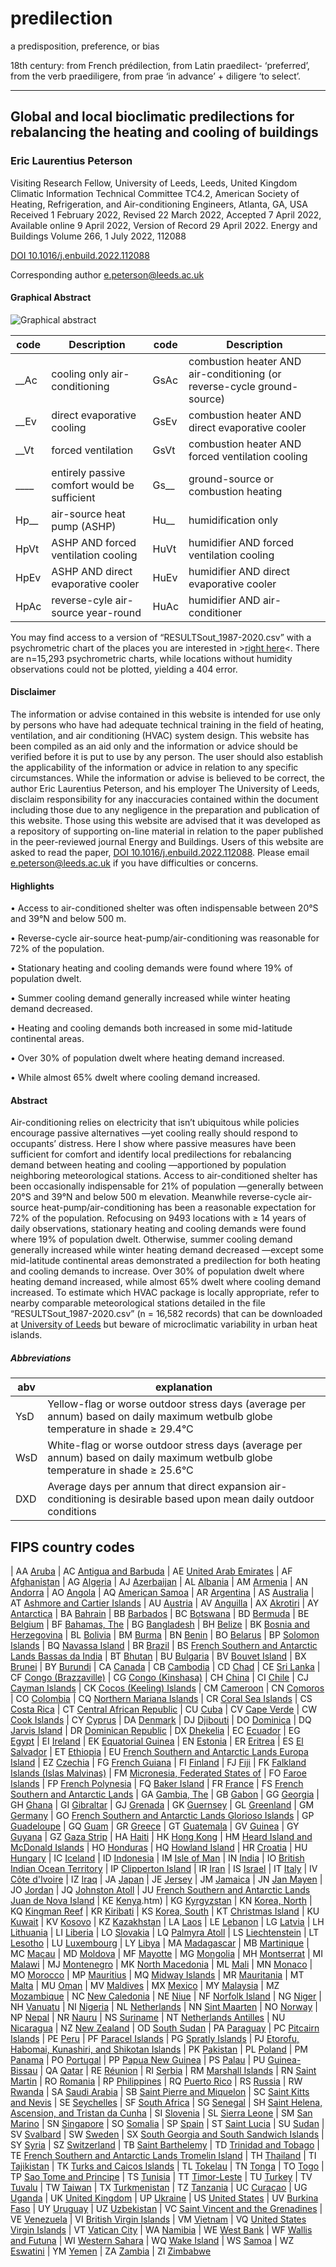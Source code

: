 # predilection

a predisposition, preference, or bias

18th century: from French prédilection, from Latin praedilect- ‘preferred’, from the verb praediligere, from prae ‘in advance’ + diligere ‘to select’.

---------------------------------------

## Global and local bioclimatic predilections for rebalancing the heating and cooling of buildings
### Eric Laurentius Peterson
Visiting Research Fellow, University of Leeds, Leeds, United Kingdom
Climatic Information Technical Committee TC4.2, American Society of Heating, Refrigeration, and Air-conditioning Engineers, Atlanta, GA, USA
Received 1 February 2022, Revised 22 March 2022, Accepted 7 April 2022, Available online 9 April 2022, Version of Record 29 April 2022.
Energy and Buildings Volume 266, 1 July 2022, 112088

[DOI 10.1016/j.enbuild.2022.112088](https://doi.org/10.1016/j.enbuild.2022.112088)

Corresponding author <e.peterson@leeds.ac.uk>

#### Graphical Abstract
![Graphical abstract](https://bioclimatic.github.io/predilection/Graphical_Abstract.jpg "Graphical abstract")

| code | Description | code | Description |
| ---- | ----------- | ---- | ----------- |
| __Ac | cooling only air-conditioning | GsAc | combustion heater AND air-conditioning (or reverse-cycle ground-source)|
| __Ev | direct evaporative cooling | GsEv | combustion heater AND direct evaporative cooler |
| __Vt | forced ventilation | GsVt | combustion heater AND forced ventilation cooling |
| ____ | entirely passive comfort would be sufficient | Gs__ | ground-source or combustion heating |
| Hp__ | air-source heat pump (ASHP) | Hu__ | humidification only |
| HpVt | ASHP AND forced ventilation cooling | HuVt | humidifier AND forced ventilation cooling |
| HpEv | ASHP AND direct evaporative cooler | HuEv | humidifier AND direct evaporative cooler |
| HpAc | reverse-cyle air-source year-round | HuAc | humidifier AND air-conditioner |

You may find access to a version of “RESULTSout_1987-2020.csv” with a psychrometric chart of the places you are interested in >[right here](https://bioclimatic.github.io/predilection/RESULTSout_1987-2020_psych.htm)<.  There are n=15,293 psychrometric charts, while locations without humidity observations could not be plotted, yielding a 404 error.  

#### Disclaimer
The information or advise contained in this website is intended for use only by persons who have had adequate technical training in the field of heating, ventilation, and air conditioning (HVAC) system design. This website has been compiled as an aid only and the information or advice should be verified before it is put to use by any person. The user should also establish the applicability of the information or advice in relation to any specific circumstances. While the information or advise is believed to be correct, the author Eric Laurentius Peterson, and his employer The University of Leeds, disclaim responsibility for any inaccuracies contained within the document including those due to any negligence in the preparation and publication of this website. Those using this website are advised that it was developed as a repository of supporting on-line material in relation to the paper published in the peer-reviewed journal Energy and Buildings. Users of this website are asked to read the paper, [DOI 10.1016/j.enbuild.2022.112088](https://doi.org/10.1016/j.enbuild.2022.112088).  Please email  <e.peterson@leeds.ac.uk> if you have difficulties or concerns.

#### Highlights

• Access to air-conditioned shelter was often indispensable between 20°S and 39°N and below 500 m.

• Reverse-cycle air-source heat-pump/air-conditioning was reasonable for 72% of the population.

• Stationary heating and cooling demands were found where 19% of population dwelt.

• Summer cooling demand generally increased while winter heating demand decreased.

• Heating and cooling demands both increased in some mid-latitude continental areas.

• Over 30% of population dwelt where heating demand increased.

• While almost 65% dwelt where cooling demand increased.

#### Abstract
Air-conditioning relies on electricity that isn’t ubiquitous while policies encourage passive alternatives —yet cooling really should respond to occupants’ distress. Here I show where passive measures have been sufficient for comfort and identify local predilections for rebalancing demand between heating and cooling —apportioned by population neighboring meteorological stations. Access to air-conditioned shelter has been occasionally indispensable for 21% of population —generally between 20°S and 39°N and below 500 m elevation. Meanwhile reverse-cycle air-source heat-pump/air-conditioning has been a reasonable expectation for 72% of the population. Refocusing on 9493 locations with ≥ 14 years of daily observations, stationary heating and cooling demands were found where 19% of population dwelt. Otherwise, summer cooling demand generally increased while winter heating demand decreased —except some mid-latitude continental areas demonstrated a predilection for both heating and cooling demands to increase. Over 30% of population dwelt where heating demand increased, while almost 65% dwelt where cooling demand increased. To estimate which HVAC package is locally appropriate, refer to nearby comparable meteorological stations detailed in the file “RESULTSout_1987-2020.csv” (n = 16,582 records) that can be downloaded at [University of Leeds](https://doi.org/10.5518/967) but beware of microclimatic variability in urban heat islands.

##### Abbreviations

| abv | explanation |
| --- | --- |
| YsD | Yellow-flag or worse outdoor stress days (average per annum) based on daily maximum wetbulb globe temperature in shade ≥ 29.4°C |
| WsD | White-flag or worse outdoor stress days (average per annum) based on daily maximum wetbulb globe temperature in shade ≥ 25.6°C |
| DXD | Average days per annum that direct expansion air-conditioning is desirable based upon mean daily outdoor conditions |

## FIPS country codes

| AA	 [Aruba](https://bioclimatic.github.io/CC/CCs/RESULTSout_1987-2020_psych_AA.htm)
| AC	 [Antigua and Barbuda](https://bioclimatic.github.io/CC/CCs/RESULTSout_1987-2020_psych_AC.htm)
| AE	 [United Arab Emirates](https://bioclimatic.github.io/CC/CCs/RESULTSout_1987-2020_psych_AE.htm)
| AF	 [Afghanistan](https://bioclimatic.github.io/CC/CCs/RESULTSout_1987-2020_psych_AF.htm)
| AG	 [Algeria](https://bioclimatic.github.io/CC/CCs/RESULTSout_1987-2020_psych_AG.htm)
| AJ	 [Azerbaijan](https://bioclimatic.github.io/CC/CCs/RESULTSout_1987-2020_psych_AJ.htm)
| AL	 [Albania](https://bioclimatic.github.io/CC/CCs/RESULTSout_1987-2020_psych_AL.htm)
| AM	 [Armenia](https://bioclimatic.github.io/CC/CCs/RESULTSout_1987-2020_psych_AM.htm)
| AN	 [Andorra](https://bioclimatic.github.io/CC/CCs/RESULTSout_1987-2020_psych_AN.htm)
| AO	 [Angola](https://bioclimatic.github.io/CC/CCs/RESULTSout_1987-2020_psych_AO.htm)
| AQ	 [American Samoa](https://bioclimatic.github.io/CC/CCs/RESULTSout_1987-2020_psych_AQ.htm)
| AR	 [Argentina](https://bioclimatic.github.io/CC/CCs/RESULTSout_1987-2020_psych_AR.htm)
| AS	 [Australia](https://bioclimatic.github.io/CC/CCs/RESULTSout_1987-2020_psych_AS.htm)
| AT	 [Ashmore and Cartier Islands](https://bioclimatic.github.io/CC/CCs/RESULTSout_1987-2020_psych_AT.htm)
| AU	 [Austria](https://bioclimatic.github.io/CC/CCs/RESULTSout_1987-2020_psych_AU.htm)
| AV	 [Anguilla](https://bioclimatic.github.io/CC/CCs/RESULTSout_1987-2020_psych_AV.htm)
| AX	 [Akrotiri](https://bioclimatic.github.io/CC/CCs/RESULTSout_1987-2020_psych_AX.htm)
| AY	 [Antarctica](https://bioclimatic.github.io/CC/CCs/RESULTSout_1987-2020_psych_AY.htm)
| BA	 [Bahrain](https://bioclimatic.github.io/CC/CCs/RESULTSout_1987-2020_psych_BA.htm)
| BB	 [Barbados](https://bioclimatic.github.io/CC/CCs/RESULTSout_1987-2020_psych_BB.htm)
| BC	 [Botswana](https://bioclimatic.github.io/CC/CCs/RESULTSout_1987-2020_psych_BC.htm)
| BD	 [Bermuda](https://bioclimatic.github.io/CC/CCs/RESULTSout_1987-2020_psych_BD.htm)
| BE	 [Belgium](https://bioclimatic.github.io/CC/CCs/RESULTSout_1987-2020_psych_BE.htm)
| BF	 [Bahamas, The](https://bioclimatic.github.io/CC/CCs/RESULTSout_1987-2020_psych_BF.htm)
| BG	 [Bangladesh](https://bioclimatic.github.io/CC/CCs/RESULTSout_1987-2020_psych_BG.htm)
| BH	 [Belize](https://bioclimatic.github.io/CC/CCs/RESULTSout_1987-2020_psych_BH.htm)
| BK	 [Bosnia and Herzegovina](https://bioclimatic.github.io/CC/CCs/RESULTSout_1987-2020_psych_BK.htm)
| BL	 [Bolivia](https://bioclimatic.github.io/CC/CCs/RESULTSout_1987-2020_psych_BL.htm)
| BM	 [Burma](https://bioclimatic.github.io/CC/CCs/RESULTSout_1987-2020_psych_BM.htm)
| BN	 [Benin](https://bioclimatic.github.io/CC/CCs/RESULTSout_1987-2020_psych_BN.htm)
| BO	 [Belarus](https://bioclimatic.github.io/CC/CCs/RESULTSout_1987-2020_psych_BO.htm)
| BP	 [Solomon Islands](https://bioclimatic.github.io/CC/CCs/RESULTSout_1987-2020_psych_BP.htm)
| BQ	 [Navassa Island](https://bioclimatic.github.io/CC/CCs/RESULTSout_1987-2020_psych_BQ.htm)
| BR	 [Brazil](https://bioclimatic.github.io/CC/CCs/RESULTSout_1987-2020_psych_BR.htm)
| BS	 [French Southern and Antarctic Lands Bassas da India](https://bioclimatic.github.io/CC/CCs/RESULTSout_1987-2020_psych_BS.htm)
| BT	 [Bhutan](https://bioclimatic.github.io/CC/CCs/RESULTSout_1987-2020_psych_BT.htm)
| BU	 [Bulgaria](https://bioclimatic.github.io/CC/CCs/RESULTSout_1987-2020_psych_BU.htm)
| BV	 [Bouvet Island](https://bioclimatic.github.io/CC/CCs/RESULTSout_1987-2020_psych_BV.htm)
| BX	 [Brunei](https://bioclimatic.github.io/CC/CCs/RESULTSout_1987-2020_psych_BX.htm)
| BY	 [Burundi](https://bioclimatic.github.io/CC/CCs/RESULTSout_1987-2020_psych_BY.htm)
| CA	 [Canada](https://bioclimatic.github.io/CC/CCs/RESULTSout_1987-2020_psych_CA.htm)
| CB	 [Cambodia](https://bioclimatic.github.io/CC/CCs/RESULTSout_1987-2020_psych_CB.htm)
| CD	 [Chad](https://bioclimatic.github.io/CC/CCs/RESULTSout_1987-2020_psych_CD.htm)
| CE	 [Sri Lanka](https://bioclimatic.github.io/CC/CCs/RESULTSout_1987-2020_psych_CE.htm)
| CF	 [Congo (Brazzaville)](https://bioclimatic.github.io/CC/CCs/RESULTSout_1987-2020_psych_CF.htm)
| CG	 [Congo (Kinshasa)](https://bioclimatic.github.io/CC/CCs/RESULTSout_1987-2020_psych_CG.htm)
| CH	 [China](https://bioclimatic.github.io/CC/CCs/RESULTSout_1987-2020_psych_CH.htm)
| CI	 [Chile](https://bioclimatic.github.io/CC/CCs/RESULTSout_1987-2020_psych_CI.htm)
| CJ	 [Cayman Islands](https://bioclimatic.github.io/CC/CCs/RESULTSout_1987-2020_psych_CJ.htm)
| CK	 [Cocos (Keeling) Islands](https://bioclimatic.github.io/CC/CCs/RESULTSout_1987-2020_psych_CK.htm)
| CM	 [Cameroon](https://bioclimatic.github.io/CC/CCs/RESULTSout_1987-2020_psych_CM.htm)
| CN   [Comoros](https://bioclimatic.github.io/CC/CCs/RESULTSout_1987-2020_psych_CN.htm)
| CO	 [Colombia](https://bioclimatic.github.io/CC/CCs/RESULTSout_1987-2020_psych_CO.htm)
| CQ	 [Northern Mariana Islands](https://bioclimatic.github.io/CC/CCs/RESULTSout_1987-2020_psych_CQ.htm)
| CR	 [Coral Sea Islands](https://bioclimatic.github.io/CC/CCs/RESULTSout_1987-2020_psych_CR.htm)
| CS	 [Costa Rica](https://bioclimatic.github.io/CC/CCs/RESULTSout_1987-2020_psych_CS.htm)
| CT	 [Central African Republic](https://bioclimatic.github.io/CC/CCs/RESULTSout_1987-2020_psych_CT.htm)
| CU	 [Cuba](https://bioclimatic.github.io/CC/CCs/RESULTSout_1987-2020_psych_CU.htm)
| CV	 [Cape Verde](https://bioclimatic.github.io/CC/CCs/RESULTSout_1987-2020_psych_CV.htm)
| CW	 [Cook Islands](https://bioclimatic.github.io/CC/CCs/RESULTSout_1987-2020_psych_CW.htm)
| CY	 [Cyprus](https://bioclimatic.github.io/CC/CCs/RESULTSout_1987-2020_psych_CY.htm)
| DA	 [Denmark](https://bioclimatic.github.io/CC/CCs/RESULTSout_1987-2020_psych_DA.htm)
| DJ	 [Djibouti](https://bioclimatic.github.io/CC/CCs/RESULTSout_1987-2020_psych_DJ.htm)
| DO	 [Dominica](https://bioclimatic.github.io/CC/CCs/RESULTSout_1987-2020_psych_DO.htm)
| DQ	 [Jarvis Island](https://bioclimatic.github.io/CC/CCs/RESULTSout_1987-2020_psych_DQ.htm)
| DR	 [Dominican Republic](https://bioclimatic.github.io/CC/CCs/RESULTSout_1987-2020_psych_DR.htm)
| DX	 [Dhekelia](https://bioclimatic.github.io/CC/CCs/RESULTSout_1987-2020_psych_DX.htm)
| EC	 [Ecuador](https://bioclimatic.github.io/CC/CCs/RESULTSout_1987-2020_psych_EC.htm)
| EG	 [Egypt](https://bioclimatic.github.io/CC/CCs/RESULTSout_1987-2020_psych_EG.htm)
| EI	 [Ireland](https://bioclimatic.github.io/CC/CCs/RESULTSout_1987-2020_psych_EI.htm)
| EK	 [Equatorial Guinea](https://bioclimatic.github.io/CC/CCs/RESULTSout_1987-2020_psych_EK.htm)
| EN	 [Estonia](https://bioclimatic.github.io/CC/CCs/RESULTSout_1987-2020_psych_EN.htm)
| ER	 [Eritrea](https://bioclimatic.github.io/CC/CCs/RESULTSout_1987-2020_psych_ER.htm)
| ES	 [El Salvador](https://bioclimatic.github.io/CC/CCs/RESULTSout_1987-2020_psych_ES.htm)
| ET	 [Ethiopia](https://bioclimatic.github.io/CC/CCs/RESULTSout_1987-2020_psych_ET.htm)
| EU	 [French Southern and Antarctic Lands Europa Island](https://bioclimatic.github.io/CC/CCs/RESULTSout_1987-2020_psych_EU.htm)
| EZ	 [Czechia](https://bioclimatic.github.io/CC/CCs/RESULTSout_1987-2020_psych_EZ.htm)
| FG	 [French Guiana](https://bioclimatic.github.io/CC/CCs/RESULTSout_1987-2020_psych_FG.htm)
| FI	 [Finland](https://bioclimatic.github.io/CC/CCs/RESULTSout_1987-2020_psych_FI.htm)
| FJ	 [Fiji](https://bioclimatic.github.io/CC/CCs/RESULTSout_1987-2020_psych_FJ.htm)
| FK	 [Falkland Islands (Islas Malvinas)](https://bioclimatic.github.io/CC/CCs/RESULTSout_1987-2020_psych_FK.htm)
| FM	 [Micronesia, Federated States of](https://bioclimatic.github.io/CC/CCs/RESULTSout_1987-2020_psych_FM.htm)
| FO	 [Faroe Islands](https://bioclimatic.github.io/CC/CCs/RESULTSout_1987-2020_psych_FO.htm)
| FP	 [French Polynesia](https://bioclimatic.github.io/CC/CCs/RESULTSout_1987-2020_psych_FP.htm)
| FQ	 [Baker Island](https://bioclimatic.github.io/CC/CCs/RESULTSout_1987-2020_psych_FQ.htm)
| FR	 [France](https://bioclimatic.github.io/CC/CCs/RESULTSout_1987-2020_psych_FR.htm)
| FS	 [French Southern and Antarctic Lands](https://bioclimatic.github.io/CC/CCs/RESULTSout_1987-2020_psych_FS.htm)
| GA	 [Gambia, The](https://bioclimatic.github.io/CC/CCs/RESULTSout_1987-2020_psych_GA.htm)
| GB	 [Gabon](https://bioclimatic.github.io/CC/CCs/RESULTSout_1987-2020_psych_GB.htm)
| GG	 [Georgia](https://bioclimatic.github.io/CC/CCs/RESULTSout_1987-2020_psych_GG.htm)
| GH	 [Ghana](https://bioclimatic.github.io/CC/CCs/RESULTSout_1987-2020_psych_GH.htm)
| GI	 [Gibraltar](https://bioclimatic.github.io/CC/CCs/RESULTSout_1987-2020_psych_GI.htm)
| GJ	 [Grenada](https://bioclimatic.github.io/CC/CCs/RESULTSout_1987-2020_psych_GJ.htm)
| GK	 [Guernsey](https://bioclimatic.github.io/CC/CCs/RESULTSout_1987-2020_psych_GK.htm)
| GL	 [Greenland](https://bioclimatic.github.io/CC/CCs/RESULTSout_1987-2020_psych_GL.htm)
| GM	 [Germany](https://bioclimatic.github.io/CC/CCs/RESULTSout_1987-2020_psych_GM.htm)
| GO	 [French Southern and Antarctic Lands Glorioso Islands](https://bioclimatic.github.io/CC/CCs/RESULTSout_1987-2020_psych_GO.htm)
| GP	 [Guadeloupe](https://bioclimatic.github.io/CC/CCs/RESULTSout_1987-2020_psych_GP.htm)
| GQ	 [Guam](https://bioclimatic.github.io/CC/CCs/RESULTSout_1987-2020_psych_GQ.htm)
| GR	 [Greece](https://bioclimatic.github.io/CC/CCs/RESULTSout_1987-2020_psych_GR.htm)
| GT	 [Guatemala](https://bioclimatic.github.io/CC/CCs/RESULTSout_1987-2020_psych_GT.htm)
| GV	 [Guinea](https://bioclimatic.github.io/CC/CCs/RESULTSout_1987-2020_psych_GV.htm)
| GY	 [Guyana](https://bioclimatic.github.io/CC/CCs/RESULTSout_1987-2020_psych_GY.htm)
| GZ	 [Gaza Strip](https://bioclimatic.github.io/CC/CCs/RESULTSout_1987-2020_psych_GZ.htm)
| HA	 [Haiti](https://bioclimatic.github.io/CC/CCs/RESULTSout_1987-2020_psych_HA.htm)
| HK	 [Hong Kong](https://bioclimatic.github.io/CC/CCs/RESULTSout_1987-2020_psych_HK.htm)
| HM	 [Heard Island and McDonald Islands](https://bioclimatic.github.io/CC/CCs/RESULTSout_1987-2020_psych_HM.htm)
| HO	 [Honduras](https://bioclimatic.github.io/CC/CCs/RESULTSout_1987-2020_psych_HO.htm)
| HQ	 [Howland Island](https://bioclimatic.github.io/CC/CCs/RESULTSout_1987-2020_psych_HQ.htm)
| HR	 [Croatia](https://bioclimatic.github.io/CC/CCs/RESULTSout_1987-2020_psych_HR.htm)
| HU	 [Hungary](https://bioclimatic.github.io/CC/CCs/RESULTSout_1987-2020_psych_HU.htm)
| IC	 [Iceland](https://bioclimatic.github.io/CC/CCs/RESULTSout_1987-2020_psych_IC.htm)
| ID	 [Indonesia](https://bioclimatic.github.io/CC/CCs/RESULTSout_1987-2020_psych_ID.htm)
| IM	 [Isle of Man](https://bioclimatic.github.io/CC/CCs/RESULTSout_1987-2020_psych_IM.htm)
| IN	 [India](https://bioclimatic.github.io/CC/CCs/RESULTSout_1987-2020_psych_IN.htm)
| IO	 [British Indian Ocean Territory](https://bioclimatic.github.io/CC/CCs/RESULTSout_1987-2020_psych_IO.htm)
| IP	 [Clipperton Island](https://bioclimatic.github.io/CC/CCs/RESULTSout_1987-2020_psych_IP.htm)
| IR	 [Iran](https://bioclimatic.github.io/CC/CCs/RESULTSout_1987-2020_psych_IR.htm)
| IS	 [Israel](https://bioclimatic.github.io/CC/CCs/RESULTSout_1987-2020_psych_IS.htm)
| IT	 [Italy](https://bioclimatic.github.io/CC/CCs/RESULTSout_1987-2020_psych_IT.htm)
| IV	 [Côte d'Ivoire](https://bioclimatic.github.io/CC/CCs/RESULTSout_1987-2020_psych_IV.htm)
| IZ	 [Iraq](https://bioclimatic.github.io/CC/CCs/RESULTSout_1987-2020_psych_IZ.htm)
| JA	 [Japan](https://bioclimatic.github.io/CC/CCs/RESULTSout_1987-2020_psych_JA.htm)
| JE	 [Jersey](https://bioclimatic.github.io/CC/CCs/RESULTSout_1987-2020_psych_JE.htm)
| JM	 [Jamaica](https://bioclimatic.github.io/CC/CCs/RESULTSout_1987-2020_psych_JM.htm)
| JN	 [Jan Mayen](https://bioclimatic.github.io/CC/CCs/RESULTSout_1987-2020_psych_JN.htm)
| JO	 [Jordan](https://bioclimatic.github.io/CC/CCs/RESULTSout_1987-2020_psych_JO.htm)
| JQ	 [Johnston Atoll](https://bioclimatic.github.io/CC/CCs/RESULTSout_1987-2020_psych_JQ.htm)
| JU	 [French Southern and Antarctic Lands Juan de Nova Island](https://bioclimatic.github.io/CC/CCs/RESULTSout_1987-2020_psych_JU.htm)
| KE	 [Kenya](https://bioclimatic.github.io/CC/CCs/RESULTSout_1987-2020_psych_KE.htm).htm)
| KG	 [Kyrgyzstan](https://bioclimatic.github.io/CC/CCs/RESULTSout_1987-2020_psych_KG.htm)
| KN	 [Korea, North](https://bioclimatic.github.io/CC/CCs/RESULTSout_1987-2020_psych_KN.htm)
| KQ	 [Kingman Reef](https://bioclimatic.github.io/CC/CCs/RESULTSout_1987-2020_psych_KQ.htm)
| KR	 [Kiribati](https://bioclimatic.github.io/CC/CCs/RESULTSout_1987-2020_psych_KR.htm)
| KS	 [Korea, South](https://bioclimatic.github.io/CC/CCs/RESULTSout_1987-2020_psych_KS.htm)
| KT	 [Christmas Island](https://bioclimatic.github.io/CC/CCs/RESULTSout_1987-2020_psych_KT.htm)
| KU	 [Kuwait](https://bioclimatic.github.io/CC/CCs/RESULTSout_1987-2020_psych_KU.htm)
| KV	 [Kosovo](https://bioclimatic.github.io/CC/CCs/RESULTSout_1987-2020_psych_KV.htm)
| KZ	 [Kazakhstan](https://bioclimatic.github.io/CC/CCs/RESULTSout_1987-2020_psych_KZ.htm)
| LA	 [Laos](https://bioclimatic.github.io/CC/CCs/RESULTSout_1987-2020_psych_LA.htm)
| LE	 [Lebanon](https://bioclimatic.github.io/CC/CCs/RESULTSout_1987-2020_psych_LE.htm)
| LG	 [Latvia](https://bioclimatic.github.io/CC/CCs/RESULTSout_1987-2020_psych_LG.htm)
| LH	 [Lithuania](https://bioclimatic.github.io/CC/CCs/RESULTSout_1987-2020_psych_LH.htm)
| LI	 [Liberia](https://bioclimatic.github.io/CC/CCs/RESULTSout_1987-2020_psych_LI.htm)
| LO	 [Slovakia](https://bioclimatic.github.io/CC/CCs/RESULTSout_1987-2020_psych_LO.htm)
| LQ	 [Palmyra Atoll](https://bioclimatic.github.io/CC/CCs/RESULTSout_1987-2020_psych_LQ.htm)
| LS	 [Liechtenstein](https://bioclimatic.github.io/CC/CCs/RESULTSout_1987-2020_psych_LS.htm)
| LT	 [Lesotho](https://bioclimatic.github.io/CC/CCs/RESULTSout_1987-2020_psych_TLT.htm)
| LU	 [Luxembourg](https://bioclimatic.github.io/CC/CCs/RESULTSout_1987-2020_psych_LU.htm)
| LY	 [Libya](https://bioclimatic.github.io/CC/CCs/RESULTSout_1987-2020_psych_LY.htm)
| MA	 [Madagascar](https://bioclimatic.github.io/CC/CCs/RESULTSout_1987-2020_psych_MA.htm)
| MB	 [Martinique](https://bioclimatic.github.io/CC/CCs/RESULTSout_1987-2020_psych_MB.htm)
| MC	 [Macau](https://bioclimatic.github.io/CC/CCs/RESULTSout_1987-2020_psych_MC.htm)
| MD	 [Moldova](https://bioclimatic.github.io/CC/CCs/RESULTSout_1987-2020_psych_MD.htm)
| MF	 [Mayotte](https://bioclimatic.github.io/CC/CCs/RESULTSout_1987-2020_psych_MF.htm)
| MG	 [Mongolia](https://bioclimatic.github.io/CC/CCs/RESULTSout_1987-2020_psych_MG.htm)
| MH	 [Montserrat](https://bioclimatic.github.io/CC/CCs/RESULTSout_1987-2020_psych_MH.htm)
| MI	 [Malawi](https://bioclimatic.github.io/CC/CCs/RESULTSout_1987-2020_psych_MI.htm)
| MJ   [Montenegro](https://bioclimatic.github.io/CC/CCs/RESULTSout_1987-2020_psych_MJ.htm)
| MK	 [North Macedonia](https://bioclimatic.github.io/CC/CCs/RESULTSout_1987-2020_psych_MK.htm)
| ML	 [Mali](https://bioclimatic.github.io/CC/CCs/RESULTSout_1987-2020_psych_ML.htm)
| MN	 [Monaco](https://bioclimatic.github.io/CC/CCs/RESULTSout_1987-2020_psych_MN.htm)
| MO	 [Morocco](https://bioclimatic.github.io/CC/CCs/RESULTSout_1987-2020_psych_MO.htm)
| MP	 [Mauritius](https://bioclimatic.github.io/CC/CCs/RESULTSout_1987-2020_psych_MP.htm)
| MQ	 [Midway Islands](https://bioclimatic.github.io/CC/CCs/RESULTSout_1987-2020_psych_MQ.htm)
| MR	 [Mauritania](https://bioclimatic.github.io/CC/CCs/RESULTSout_1987-2020_psych_MR.htm)
| MT	 [Malta](https://bioclimatic.github.io/CC/CCs/RESULTSout_1987-2020_psych_MT.htm)
| MU	 [Oman](https://bioclimatic.github.io/CC/CCs/RESULTSout_1987-2020_psych_MU.htm)
| MV	 [Maldives](https://bioclimatic.github.io/CC/CCs/RESULTSout_1987-2020_psych_MV.htm)
| MX	 [Mexico](https://bioclimatic.github.io/CC/CCs/RESULTSout_1987-2020_psych_MX.htm)
| MY	 [Malaysia](https://bioclimatic.github.io/CC/CCs/RESULTSout_1987-2020_psych_MY.htm)
| MZ	 [Mozambique](https://bioclimatic.github.io/CC/CCs/RESULTSout_1987-2020_psych_MZ.htm)
| NC	 [New Caledonia](https://bioclimatic.github.io/CC/CCs/RESULTSout_1987-2020_psych_NC.htm)
| NE	 [Niue](https://bioclimatic.github.io/CC/CCs/RESULTSout_1987-2020_psych_NE.htm)
| NF	 [Norfolk Island](https://bioclimatic.github.io/CC/CCs/RESULTSout_1987-2020_psych_NF.htm)
| NG	 [Niger](https://bioclimatic.github.io/CC/CCs/RESULTSout_1987-2020_psych_NG.htm)
| NH	 [Vanuatu](https://bioclimatic.github.io/CC/CCs/RESULTSout_1987-2020_psych_NH.htm)
| NI	 [Nigeria](https://bioclimatic.github.io/CC/CCs/RESULTSout_1987-2020_psych_NI.htm)
| NL	 [Netherlands](https://bioclimatic.github.io/CC/CCs/RESULTSout_1987-2020_psych_NL.htm)
| NN	 [Sint Maarten](https://bioclimatic.github.io/CC/CCs/RESULTSout_1987-2020_psych_NN.htm)
| NO	 [Norway](https://bioclimatic.github.io/CC/CCs/RESULTSout_1987-2020_psych_NO.htm)
| NP	 [Nepal](https://bioclimatic.github.io/CC/CCs/RESULTSout_1987-2020_psych_NP.htm)
| NR	 [Nauru](https://bioclimatic.github.io/CC/CCs/RESULTSout_1987-2020_psych_NR.htm)
| NS	 [Suriname](https://bioclimatic.github.io/CC/CCs/RESULTSout_1987-2020_psych_NS.htm)
| NT	 [Netherlands Antilles](https://bioclimatic.github.io/CC/CCs/RESULTSout_1987-2020_psych_NT.htm)
| NU	 [Nicaragua](https://bioclimatic.github.io/CC/CCs/RESULTSout_1987-2020_psych_NU.htm)
| NZ	 [New Zealand](https://bioclimatic.github.io/CC/CCs/RESULTSout_1987-2020_psych_NZ.htm)
| OD	 [South Sudan](https://bioclimatic.github.io/CC/CCs/RESULTSout_1987-2020_psych_OD.htm)
| PA	 [Paraguay](https://bioclimatic.github.io/CC/CCs/RESULTSout_1987-2020_psych_PR.htm)
| PC	 [Pitcairn Islands](https://bioclimatic.github.io/CC/CCs/RESULTSout_1987-2020_psych_PC.htm)
| PE	 [Peru](https://bioclimatic.github.io/CC/CCs/RESULTSout_1987-2020_psych_PE.htm)
| PF	 [Paracel Islands](https://bioclimatic.github.io/CC/CCs/RESULTSout_1987-2020_psych_PF.htm)
| PG	 [Spratly Islands](https://bioclimatic.github.io/CC/CCs/RESULTSout_1987-2020_psych_PG.htm)
| PJ	 [Etorofu, Habomai, Kunashiri, and Shikotan Islands](https://bioclimatic.github.io/CC/CCs/RESULTSout_1987-2020_psych_PJ.htm)
| PK	 [Pakistan](https://bioclimatic.github.io/CC/CCs/RESULTSout_1987-2020_psych_PK.htm)
| PL	 [Poland](https://bioclimatic.github.io/CC/CCs/RESULTSout_1987-2020_psych_PL.htm)
| PM	 [Panama](https://bioclimatic.github.io/CC/CCs/RESULTSout_1987-2020_psych_PM.htm)
| PO	 [Portugal](https://bioclimatic.github.io/CC/CCs/RESULTSout_1987-2020_psych_PO.htm)
| PP	 [Papua New Guinea](https://bioclimatic.github.io/CC/CCs/RESULTSout_1987-2020_psych_PP.htm)
| PS	 [Palau](https://bioclimatic.github.io/CC/CCs/RESULTSout_1987-2020_psych_PS.htm)
| PU	 [Guinea-Bissau](https://bioclimatic.github.io/CC/CCs/RESULTSout_1987-2020_psych_PU.htm)
| QA	 [Qatar](https://bioclimatic.github.io/CC/CCs/RESULTSout_1987-2020_psych_QA.htm)
| RE	 [Réunion](https://bioclimatic.github.io/CC/CCs/RESULTSout_1987-2020_psych_RE.htm)
| RI	 [Serbia](https://bioclimatic.github.io/CC/CCs/RESULTSout_1987-2020_psych_RI.htm)
| RM	 [Marshall Islands](https://bioclimatic.github.io/CC/CCs/RESULTSout_1987-2020_psych_RM.htm)
| RN	 [Saint Martin](https://bioclimatic.github.io/CC/CCs/RESULTSout_1987-2020_psych_RN.htm)
| RO	 [Romania](https://bioclimatic.github.io/CC/CCs/RESULTSout_1987-2020_psych_RO.htm)
| RP	 [Philippines](https://bioclimatic.github.io/CC/CCs/RESULTSout_1987-2020_psych_RP.htm)
| RQ	 [Puerto Rico](https://bioclimatic.github.io/CC/CCs/RESULTSout_1987-2020_psych_RQ.htm)
| RS	 [Russia](https://bioclimatic.github.io/CC/CCs/RESULTSout_1987-2020_psych_RS.htm)
| RW	 [Rwanda](https://bioclimatic.github.io/CC/CCs/RESULTSout_1987-2020_psych_RW.htm)
| SA	 [Saudi Arabia](https://bioclimatic.github.io/CC/CCs/RESULTSout_1987-2020_psych_SA.htm)
| SB	 [Saint Pierre and Miquelon](https://bioclimatic.github.io/CC/CCs/RESULTSout_1987-2020_psych_SB.htm)
| SC	 [Saint Kitts and Nevis](https://bioclimatic.github.io/CC/CCs/RESULTSout_1987-2020_psych_SC.htm)
| SE	 [Seychelles](https://bioclimatic.github.io/CC/CCs/RESULTSout_1987-2020_psych_SE.htm)
| SF	 [South Africa](https://bioclimatic.github.io/CC/CCs/RESULTSout_1987-2020_psych_SF.htm)
| SG	 [Senegal](https://bioclimatic.github.io/CC/CCs/RESULTSout_1987-2020_psych_SG.htm)
| SH	 [Saint Helena, Ascension, and Tristan da Cunha](https://bioclimatic.github.io/CC/CCs/RESULTSout_1987-2020_psych_SH.htm)
| SI	 [Slovenia](https://bioclimatic.github.io/CC/CCs/RESULTSout_1987-2020_psych_SI.htm)
| SL	 [Sierra Leone](https://bioclimatic.github.io/CC/CCs/RESULTSout_1987-2020_psych_SL.htm)
| SM	 [San Marino](https://bioclimatic.github.io/CC/CCs/RESULTSout_1987-2020_psych_SM.htm)
| SN	 [Singapore](https://bioclimatic.github.io/CC/CCs/RESULTSout_1987-2020_psych_SN.htm)
| SO	 [Somalia](https://bioclimatic.github.io/CC/CCs/RESULTSout_1987-2020_psych_SO.htm)
| SP	 [Spain](https://bioclimatic.github.io/CC/CCs/RESULTSout_1987-2020_psych_SP.htm)
| ST	 [Saint Lucia](https://bioclimatic.github.io/CC/CCs/RESULTSout_1987-2020_psych_ST.htm)
| SU	 [Sudan](https://bioclimatic.github.io/CC/CCs/RESULTSout_1987-2020_psych_SU.htm)
| SV	 [Svalbard](https://bioclimatic.github.io/CC/CCs/RESULTSout_1987-2020_psych_SV.htm)
| SW	 [Sweden](https://bioclimatic.github.io/CC/CCs/RESULTSout_1987-2020_psych_SW.htm)
| SX	 [South Georgia and South Sandwich Islands](https://bioclimatic.github.io/CC/CCs/RESULTSout_1987-2020_psych_SX.htm)
| SY	 [Syria](https://bioclimatic.github.io/CC/CCs/RESULTSout_1987-2020_psych_SY.htm)
| SZ	 [Switzerland](https://bioclimatic.github.io/CC/CCs/RESULTSout_1987-2020_psych_SZ.htm)
| TB	 [Saint Barthelemy](https://bioclimatic.github.io/CC/CCs/RESULTSout_1987-2020_psych_TB.htm)
| TD	 [Trinidad and Tobago](https://bioclimatic.github.io/CC/CCs/RESULTSout_1987-2020_psych_TD.htm)
| TE	 [French Southern and Antarctic Lands Tromelin Island](https://bioclimatic.github.io/CC/CCs/RESULTSout_1987-2020_psych_TE.htm)
| TH	 [Thailand](https://bioclimatic.github.io/CC/CCs/RESULTSout_1987-2020_psych_TH.htm)
| TI	 [Tajikistan](https://bioclimatic.github.io/CC/CCs/RESULTSout_1987-2020_psych_TI.htm)
| TK	 [Turks and Caicos Islands](https://bioclimatic.github.io/CC/CCs/RESULTSout_1987-2020_psych_TK.htm)
| TL	 [Tokelau](https://bioclimatic.github.io/CC/CCs/RESULTSout_1987-2020_psych_TL.htm)
| TN	 [Tonga](https://bioclimatic.github.io/CC/CCs/RESULTSout_1987-2020_psych_TN.htm)
| TO	 [Togo](https://bioclimatic.github.io/CC/CCs/RESULTSout_1987-2020_psych_TO.htm)
| TP	 [Sao Tome and Principe](https://bioclimatic.github.io/CC/CCs/RESULTSout_1987-2020_psych_TP.htm)
| TS	 [Tunisia](https://bioclimatic.github.io/CC/CCs/RESULTSout_1987-2020_psych_TS.htm)
| TT	 [Timor-Leste](https://bioclimatic.github.io/CC/CCs/RESULTSout_1987-2020_psych_TT.htm)
| TU	 [Turkey](https://bioclimatic.github.io/CC/CCs/RESULTSout_1987-2020_psych_TU.htm)
| TV	 [Tuvalu](https://bioclimatic.github.io/CC/CCs/RESULTSout_1987-2020_psych_TV.htm)
| TW	 [Taiwan](https://bioclimatic.github.io/CC/CCs/RESULTSout_1987-2020_psych_TW.htm)
| TX	 [Turkmenistan](https://bioclimatic.github.io/CC/CCs/RESULTSout_1987-2020_psych_TX.htm)
| TZ	 [Tanzania](https://bioclimatic.github.io/CC/CCs/RESULTSout_1987-2020_psych_TZ.htm)
| UC	 [Curaçao](https://bioclimatic.github.io/CC/CCs/RESULTSout_1987-2020_psych_UC.htm)
| UG	 [Uganda](https://bioclimatic.github.io/CC/CCs/RESULTSout_1987-2020_psych_UG.htm)
| UK	 [United Kingdom](https://bioclimatic.github.io/CC/CCs/RESULTSout_1987-2020_psych_UK.htm)
| UP	 [Ukraine](https://bioclimatic.github.io/CC/CCs/RESULTSout_1987-2020_psych_UP.htm)
| US	 [United States](https://bioclimatic.github.io/CC/CCs/RESULTSout_1987-2020_psych_US.htm)
| UV	 [Burkina Faso](https://bioclimatic.github.io/CC/CCs/RESULTSout_1987-2020_psych_UV.htm)
| UY	 [Uruguay](https://bioclimatic.github.io/CC/CCs/RESULTSout_1987-2020_psych_UY.htm)
| UZ	 [Uzbekistan](https://bioclimatic.github.io/CC/CCs/RESULTSout_1987-2020_psych_UZ.htm)
| VC	 [Saint Vincent and the Grenadines](https://bioclimatic.github.io/CC/CCs/RESULTSout_1987-2020_psych_VC.htm)
| VE	 [Venezuela](https://bioclimatic.github.io/CC/CCs/RESULTSout_1987-2020_psych_VE.htm)
| VI	 [British Virgin Islands](https://bioclimatic.github.io/CC/CCs/RESULTSout_1987-2020_psych_VI.htm)
| VM	 [Vietnam](https://bioclimatic.github.io/CC/CCs/RESULTSout_1987-2020_psych_VM.htm)
| VQ	 [United States Virgin Islands](https://bioclimatic.github.io/CC/CCs/RESULTSout_1987-2020_psych_VQ.htm)
| VT	 [Vatican City](https://bioclimatic.github.io/CC/CCs/RESULTSout_1987-2020_psych_VT.htm)
| WA	 [Namibia](https://bioclimatic.github.io/CC/CCs/RESULTSout_1987-2020_psych_WA.htm)
| WE	 [West Bank](https://bioclimatic.github.io/CC/CCs/RESULTSout_1987-2020_psych_WE.htm)
| WF	 [Wallis and Futuna](https://bioclimatic.github.io/CC/CCs/RESULTSout_1987-2020_psych_WF.htm)
| WI	 [Western Sahara](https://bioclimatic.github.io/CC/CCs/RESULTSout_1987-2020_psych_WI.htm)
| WQ	 [Wake Island](https://bioclimatic.github.io/CC/CCs/RESULTSout_1987-2020_psych_WQ.htm)
| WS	 [Samoa](https://bioclimatic.github.io/CC/CCs/RESULTSout_1987-2020_psych_WS.htm)
| WZ	 [Eswatini](https://bioclimatic.github.io/CC/CCs/RESULTSout_1987-2020_psych_WZ.htm)
| YM	 [Yemen](https://bioclimatic.github.io/CC/CCs/RESULTSout_1987-2020_psych_YM.htm)
| ZA	 [Zambia](https://bioclimatic.github.io/CC/CCs/RESULTSout_1987-2020_psych_ZA.htm)
| ZI	 [Zimbabwe](https://bioclimatic.github.io/CC/CCs/RESULTSout_1987-2020_psych_ZI.htm)
